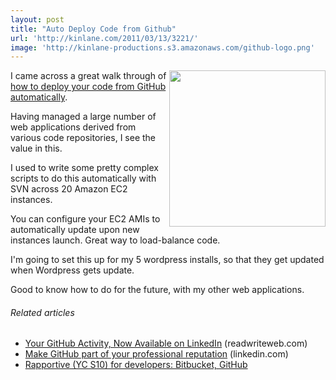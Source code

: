```yaml
---
layout: post
title: "Auto Deploy Code from Github"
url: 'http://kinlane.com/2011/03/13/3221/'
image: 'http://kinlane-productions.s3.amazonaws.com/github-logo.png'
---
```


<img src="http://kinlane-productions.s3.amazonaws.com/github-logo.png" alt="" width="250" align="right" />I came across a great walk through of [how to deploy your code from GitHub automatically][1].

Having managed a large number of web applications derived from various code repositories, I see the value in this.

I used to write some pretty complex scripts to do this automatically with SVN across 20 Amazon EC2 instances.

You can configure your EC2 AMIs to automatically update upon new instances launch. Great way to load-balance code.

I'm going to set this up for my 5 wordpress installs, so that they get updated when Wordpress gets update.

Good to know how to do for the future, with my other web applications.

######  Related articles

  * [Your GitHub Activity, Now Available on LinkedIn][2] (readwriteweb.com)
  * [Make GitHub part of your professional reputation][3] (linkedin.com)
  * [Rapportive (YC S10) for developers: Bitbucket, GitHub ][4]

   [1]: http://shinyplasticbag.posterous.com/how-to-deploy-your-code-from-github-automatic (How to Deploy Your Code from Github Automatically)
   [2]: http://www.readwriteweb.com/hack/2011/03/your-github-activity-now-avail.php
   [3]: http://blog.linkedin.com/2011/03/08/github-linkedin/
   [4]: http://blog.rapportive.com/rapportive-for-developers-bitbucket-github-st
